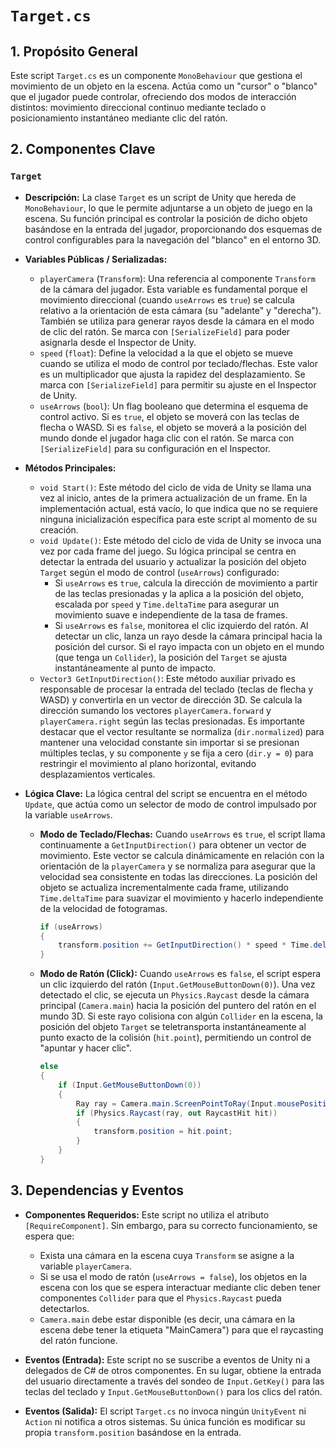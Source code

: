 # `Target.cs`

## 1. Propósito General
Este script `Target.cs` es un componente `MonoBehaviour` que gestiona el movimiento de un objeto en la escena. Actúa como un "cursor" o "blanco" que el jugador puede controlar, ofreciendo dos modos de interacción distintos: movimiento direccional continuo mediante teclado o posicionamiento instantáneo mediante clic del ratón.

## 2. Componentes Clave

### `Target`
- **Descripción:** La clase `Target` es un script de Unity que hereda de `MonoBehaviour`, lo que le permite adjuntarse a un objeto de juego en la escena. Su función principal es controlar la posición de dicho objeto basándose en la entrada del jugador, proporcionando dos esquemas de control configurables para la navegación del "blanco" en el entorno 3D.

- **Variables Públicas / Serializadas:**
    - `playerCamera` (`Transform`): Una referencia al componente `Transform` de la cámara del jugador. Esta variable es fundamental porque el movimiento direccional (cuando `useArrows` es `true`) se calcula relativo a la orientación de esta cámara (su "adelante" y "derecha"). También se utiliza para generar rayos desde la cámara en el modo de clic del ratón. Se marca con `[SerializeField]` para poder asignarla desde el Inspector de Unity.
    - `speed` (`float`): Define la velocidad a la que el objeto se mueve cuando se utiliza el modo de control por teclado/flechas. Este valor es un multiplicador que ajusta la rapidez del desplazamiento. Se marca con `[SerializeField]` para permitir su ajuste en el Inspector de Unity.
    - `useArrows` (`bool`): Un flag booleano que determina el esquema de control activo. Si es `true`, el objeto se moverá con las teclas de flecha o WASD. Si es `false`, el objeto se moverá a la posición del mundo donde el jugador haga clic con el ratón. Se marca con `[SerializeField]` para su configuración en el Inspector.

- **Métodos Principales:**
    - `void Start()`: Este método del ciclo de vida de Unity se llama una vez al inicio, antes de la primera actualización de un frame. En la implementación actual, está vacío, lo que indica que no se requiere ninguna inicialización específica para este script al momento de su creación.
    - `void Update()`: Este método del ciclo de vida de Unity se invoca una vez por cada frame del juego. Su lógica principal se centra en detectar la entrada del usuario y actualizar la posición del objeto `Target` según el modo de control (`useArrows`) configurado:
        - Si `useArrows` es `true`, calcula la dirección de movimiento a partir de las teclas presionadas y la aplica a la posición del objeto, escalada por `speed` y `Time.deltaTime` para asegurar un movimiento suave e independiente de la tasa de frames.
        - Si `useArrows` es `false`, monitorea el clic izquierdo del ratón. Al detectar un clic, lanza un rayo desde la cámara principal hacia la posición del cursor. Si el rayo impacta con un objeto en el mundo (que tenga un `Collider`), la posición del `Target` se ajusta instantáneamente al punto de impacto.
    - `Vector3 GetInputDirection()`: Este método auxiliar privado es responsable de procesar la entrada del teclado (teclas de flecha y WASD) y convertirla en un vector de dirección 3D. Se calcula la dirección sumando los vectores `playerCamera.forward` y `playerCamera.right` según las teclas presionadas. Es importante destacar que el vector resultante se normaliza (`dir.normalized`) para mantener una velocidad constante sin importar si se presionan múltiples teclas, y su componente `y` se fija a cero (`dir.y = 0`) para restringir el movimiento al plano horizontal, evitando desplazamientos verticales.

- **Lógica Clave:**
    La lógica central del script se encuentra en el método `Update`, que actúa como un selector de modo de control impulsado por la variable `useArrows`.
    - **Modo de Teclado/Flechas:** Cuando `useArrows` es `true`, el script llama continuamente a `GetInputDirection()` para obtener un vector de movimiento. Este vector se calcula dinámicamente en relación con la orientación de la `playerCamera` y se normaliza para asegurar que la velocidad sea consistente en todas las direcciones. La posición del objeto se actualiza incrementalmente cada frame, utilizando `Time.deltaTime` para suavizar el movimiento y hacerlo independiente de la velocidad de fotogramas.
        ```csharp
        if (useArrows)
        {
            transform.position += GetInputDirection() * speed * Time.deltaTime;
        }
        ```
    - **Modo de Ratón (Click):** Cuando `useArrows` es `false`, el script espera un clic izquierdo del ratón (`Input.GetMouseButtonDown(0)`). Una vez detectado el clic, se ejecuta un `Physics.Raycast` desde la cámara principal (`Camera.main`) hacia la posición del puntero del ratón en el mundo 3D. Si este rayo colisiona con algún `Collider` en la escena, la posición del objeto `Target` se teletransporta instantáneamente al punto exacto de la colisión (`hit.point`), permitiendo un control de "apuntar y hacer clic".
        ```csharp
        else
        {
            if (Input.GetMouseButtonDown(0))
            {
                Ray ray = Camera.main.ScreenPointToRay(Input.mousePosition);
                if (Physics.Raycast(ray, out RaycastHit hit))
                {
                    transform.position = hit.point;
                }
            }
        }
        ```

## 3. Dependencias y Eventos
- **Componentes Requeridos:** Este script no utiliza el atributo `[RequireComponent]`. Sin embargo, para su correcto funcionamiento, se espera que:
    - Exista una cámara en la escena cuya `Transform` se asigne a la variable `playerCamera`.
    - Si se usa el modo de ratón (`useArrows = false`), los objetos en la escena con los que se espera interactuar mediante clic deben tener componentes `Collider` para que el `Physics.Raycast` pueda detectarlos.
    - `Camera.main` debe estar disponible (es decir, una cámara en la escena debe tener la etiqueta "MainCamera") para que el raycasting del ratón funcione.

- **Eventos (Entrada):** Este script no se suscribe a eventos de Unity ni a delegados de C# de otros componentes. En su lugar, obtiene la entrada del usuario directamente a través del sondeo de `Input.GetKey()` para las teclas del teclado y `Input.GetMouseButtonDown()` para los clics del ratón.

- **Eventos (Salida):** El script `Target.cs` no invoca ningún `UnityEvent` ni `Action` ni notifica a otros sistemas. Su única función es modificar su propia `transform.position` basándose en la entrada.